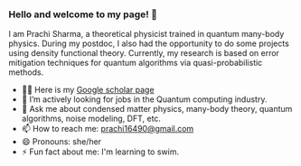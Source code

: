 ### Hello and welcome to my page! 👋

<!--
**prachisharma21/prachisharma21** is a ✨ _special_ ✨ repository because its `README.md` (this file) appears on your GitHub profile. Here are some ideas to get you started:-->
I am Prachi Sharma, a theoretical physicist trained in quantum many-body physics. During my postdoc, I also had the opportunity to do some projects using density functional theory. Currently, my research is based on error mitigation techniques for quantum algorithms via quasi-probabilistic methods. 

<!-- 👩‍🔬 Here is my professional website which is under construction- https://prachisharma21.github.io/ -->
- 👩‍🔬 Here is my [Google scholar page](https://scholar.google.com/citations?hl=en&user=lN-ulnUAAAAJ&view_op=list_works&sortby=pubdate)
- 🔭 I’m actively looking for jobs in the Quantum computing industry. 
- 💬 Ask me about condensed matter physics, many-body theory, quantum algorithms, noise modeling, DFT, etc. 
- 📫 How to reach me: prachi16490@gmail.com
- 😄 Pronouns: she/her
- ⚡ Fun fact about me: I'm learning to swim.
  

